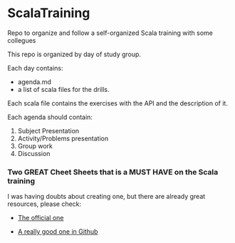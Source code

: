 # ScalaTraining
Repo to organize and follow a self-organized Scala training with some collegues 

This repo is organized by day of study group.

Each day contains:

- agenda.md
- a list of scala files for the drills.

Each scala file contains the exercises with the API and the description of it.

Each agenda should contain:

1. Subject Presentation
2. Activity/Problems presentation
3. Group work
4. Discussion

### Two GREAT Cheet Sheets that is a MUST HAVE on the Scala training 

I was having doubts about creating one, but there are already great resources, please check:

* [The official one](http://docs.scala-lang.org/cheatsheets/)

* [A really good one in Github](https://github.com/lampepfl/progfun-wiki/blob/gh-pages/CheatSheet.md)








